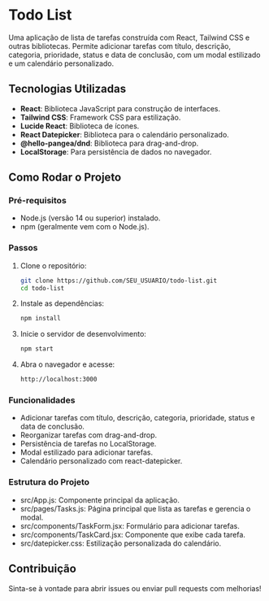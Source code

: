 # Todo List

Uma aplicação de lista de tarefas construída com React, Tailwind CSS e outras bibliotecas. Permite adicionar tarefas com título, descrição, categoria, prioridade, status e data de conclusão, com um modal estilizado e um calendário personalizado.

## Tecnologias Utilizadas
- **React**: Biblioteca JavaScript para construção de interfaces.
- **Tailwind CSS**: Framework CSS para estilização.
- **Lucide React**: Biblioteca de ícones.
- **React Datepicker**: Biblioteca para o calendário personalizado.
- **@hello-pangea/dnd**: Biblioteca para drag-and-drop.
- **LocalStorage**: Para persistência de dados no navegador.

## Como Rodar o Projeto

### Pré-requisitos
- Node.js (versão 14 ou superior) instalado.
- npm (geralmente vem com o Node.js).

### Passos
1. Clone o repositório:
   ```bash
   git clone https://github.com/SEU_USUARIO/todo-list.git
   cd todo-list

2. Instale as dependências:
    ```bash
    npm install

3. Inicie o servidor de desenvolvimento:
    ```bash
    npm start

4. Abra o navegador e acesse:
    ```bash
    http://localhost:3000

### Funcionalidades
- Adicionar tarefas com título, descrição, categoria, prioridade, status e data de conclusão.
- Reorganizar tarefas com drag-and-drop.
- Persistência de tarefas no LocalStorage.
- Modal estilizado para adicionar tarefas.
- Calendário personalizado com react-datepicker.

### Estrutura do Projeto
- src/App.js: Componente principal da aplicação.
- src/pages/Tasks.js: Página principal que lista as tarefas e gerencia o modal.
- src/components/TaskForm.jsx: Formulário para adicionar tarefas.
- src/components/TaskCard.jsx: Componente que exibe cada tarefa.
- src/datepicker.css: Estilização personalizada do calendário.

## Contribuição
Sinta-se à vontade para abrir issues ou enviar pull requests com melhorias!